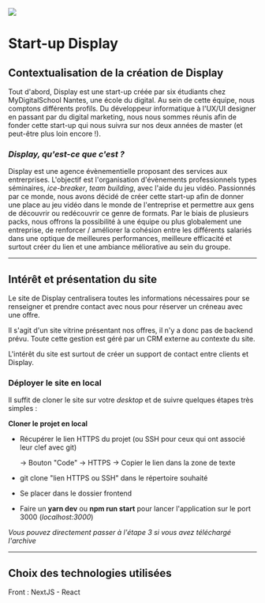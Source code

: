 ![](https://img.shields.io/badge/project%20size-2.4To-green)

# Start-up Display

## Contextualisation de la création de Display

Tout d'abord, Display est une start-up créée par six étudiants chez MyDigitalSchool Nantes, une école du digital. Au sein de cette équipe, nous comptons différents profils. Du développeur informatique à l'UX/UI designer en passant par du digital marketing, nous nous sommes réunis afin de fonder cette start-up qui nous suivra sur nos deux années de master (et peut-être plus loin encore !). 

### *Display, qu'est-ce que c'est ?*

Display est une agence évènementielle proposant des services aux entrerprises. L'objectif est l'organisation d'évènements professionnels types séminaires, *ice-breaker*, *team building*, avec l'aide du jeu vidéo. Passionnés par ce monde, nous avons décidé de créer cette start-up afin de donner une place au jeu vidéo dans le monde de l'entreprise et permettre aux gens de découvrir ou redécouvrir ce genre de formats. Par le biais de plusieurs packs, nous offrons la possibilité à une équipe ou plus globalement une entreprise, de renforcer / améliorer la cohésion entre les différents salariés dans une optique de meilleures performances, meilleure efficacité et surtout créer du lien et une ambiance méliorative au sein du groupe. 

---

## Intérêt et présentation du site

Le site de Display centralisera toutes les informations nécessaires pour se renseigner et prendre contact avec nous pour réserver un créneau avec une offre.

Il s'agit d'un site vitrine présentant nos offres, il n'y a donc pas de backend prévu. Toute cette gestion est géré par un CRM externe au contexte du site.

L'intérêt du site est surtout de créer un support de contact entre clients et Display.  

### **Déployer le site en local**

Il suffit de cloner le site sur votre *desktop* et de suivre quelques étapes très simples : 

**Cloner le projet en local**
- Récupérer le lien HTTPS du projet (ou SSH pour ceux qui ont associé leur clef avec git) 
 
  ->  Bouton "Code" -> HTTPS -> Copier le lien dans la zone de texte
- git clone "lien HTTPS ou SSH" dans le répertoire souhaité
- Se placer dans le dossier frontend
- Faire un **yarn dev** ou **npm run start** pour lancer l'application sur le port 3000 (*localhost:3000*)

*Vous pouvez directement passer à l'étape 3 si vous avez téléchargé l'archive*  

---

## Choix des technologies utilisées

Front : NextJS - React

